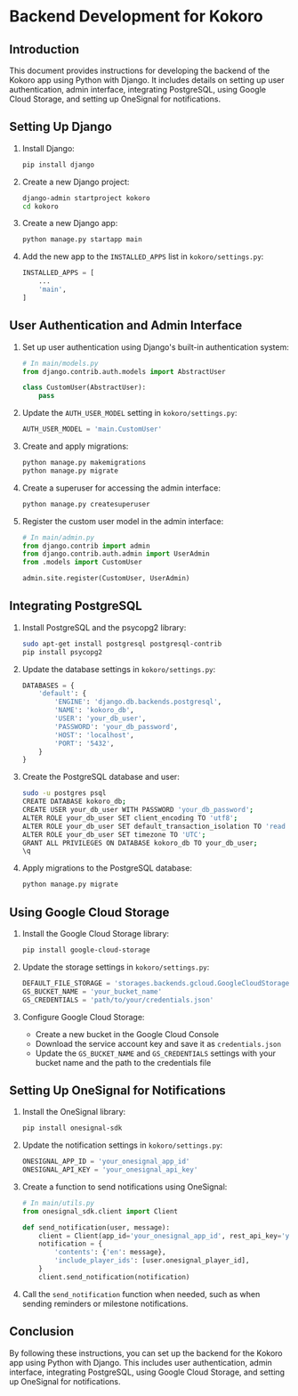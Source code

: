 # Backend Development for Kokoro

## Introduction
This document provides instructions for developing the backend of the Kokoro app using Python with Django. It includes details on setting up user authentication, admin interface, integrating PostgreSQL, using Google Cloud Storage, and setting up OneSignal for notifications.

## Setting Up Django
1. Install Django:
   ```bash
   pip install django
   ```

2. Create a new Django project:
   ```bash
   django-admin startproject kokoro
   cd kokoro
   ```

3. Create a new Django app:
   ```bash
   python manage.py startapp main
   ```

4. Add the new app to the `INSTALLED_APPS` list in `kokoro/settings.py`:
   ```python
   INSTALLED_APPS = [
       ...
       'main',
   ]
   ```

## User Authentication and Admin Interface
1. Set up user authentication using Django's built-in authentication system:
   ```python
   # In main/models.py
   from django.contrib.auth.models import AbstractUser

   class CustomUser(AbstractUser):
       pass
   ```

2. Update the `AUTH_USER_MODEL` setting in `kokoro/settings.py`:
   ```python
   AUTH_USER_MODEL = 'main.CustomUser'
   ```

3. Create and apply migrations:
   ```bash
   python manage.py makemigrations
   python manage.py migrate
   ```

4. Create a superuser for accessing the admin interface:
   ```bash
   python manage.py createsuperuser
   ```

5. Register the custom user model in the admin interface:
   ```python
   # In main/admin.py
   from django.contrib import admin
   from django.contrib.auth.admin import UserAdmin
   from .models import CustomUser

   admin.site.register(CustomUser, UserAdmin)
   ```

## Integrating PostgreSQL
1. Install PostgreSQL and the psycopg2 library:
   ```bash
   sudo apt-get install postgresql postgresql-contrib
   pip install psycopg2
   ```

2. Update the database settings in `kokoro/settings.py`:
   ```python
   DATABASES = {
       'default': {
           'ENGINE': 'django.db.backends.postgresql',
           'NAME': 'kokoro_db',
           'USER': 'your_db_user',
           'PASSWORD': 'your_db_password',
           'HOST': 'localhost',
           'PORT': '5432',
       }
   }
   ```

3. Create the PostgreSQL database and user:
   ```bash
   sudo -u postgres psql
   CREATE DATABASE kokoro_db;
   CREATE USER your_db_user WITH PASSWORD 'your_db_password';
   ALTER ROLE your_db_user SET client_encoding TO 'utf8';
   ALTER ROLE your_db_user SET default_transaction_isolation TO 'read committed';
   ALTER ROLE your_db_user SET timezone TO 'UTC';
   GRANT ALL PRIVILEGES ON DATABASE kokoro_db TO your_db_user;
   \q
   ```

4. Apply migrations to the PostgreSQL database:
   ```bash
   python manage.py migrate
   ```

## Using Google Cloud Storage
1. Install the Google Cloud Storage library:
   ```bash
   pip install google-cloud-storage
   ```

2. Update the storage settings in `kokoro/settings.py`:
   ```python
   DEFAULT_FILE_STORAGE = 'storages.backends.gcloud.GoogleCloudStorage'
   GS_BUCKET_NAME = 'your_bucket_name'
   GS_CREDENTIALS = 'path/to/your/credentials.json'
   ```

3. Configure Google Cloud Storage:
   - Create a new bucket in the Google Cloud Console
   - Download the service account key and save it as `credentials.json`
   - Update the `GS_BUCKET_NAME` and `GS_CREDENTIALS` settings with your bucket name and the path to the credentials file

## Setting Up OneSignal for Notifications
1. Install the OneSignal library:
   ```bash
   pip install onesignal-sdk
   ```

2. Update the notification settings in `kokoro/settings.py`:
   ```python
   ONESIGNAL_APP_ID = 'your_onesignal_app_id'
   ONESIGNAL_API_KEY = 'your_onesignal_api_key'
   ```

3. Create a function to send notifications using OneSignal:
   ```python
   # In main/utils.py
   from onesignal_sdk.client import Client

   def send_notification(user, message):
       client = Client(app_id='your_onesignal_app_id', rest_api_key='your_onesignal_api_key')
       notification = {
           'contents': {'en': message},
           'include_player_ids': [user.onesignal_player_id],
       }
       client.send_notification(notification)
   ```

4. Call the `send_notification` function when needed, such as when sending reminders or milestone notifications.

## Conclusion
By following these instructions, you can set up the backend for the Kokoro app using Python with Django. This includes user authentication, admin interface, integrating PostgreSQL, using Google Cloud Storage, and setting up OneSignal for notifications.
